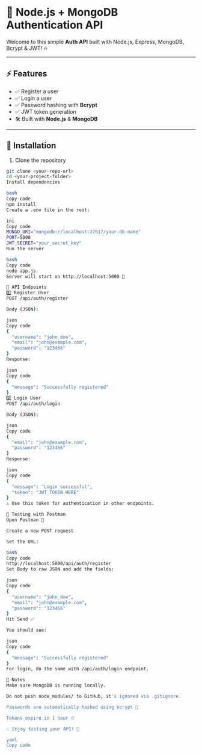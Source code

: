 # 📝 Node.js + MongoDB Authentication API

Welcome to this simple **Auth API** built with Node.js, Express, MongoDB, Bcrypt & JWT! 🔥

---

## ⚡ Features
- ✅ Register a user
- ✅ Login a user
- ✅ Password hashing with **Bcrypt**
- ✅ JWT token generation
- 🛠 Built with **Node.js** & **MongoDB**

---

## 🚀 Installation

1. Clone the repository
```bash
git clone <your-repo-url>
cd <your-project-folder>
Install dependencies

bash
Copy code
npm install
Create a .env file in the root:

ini
Copy code
MONGO_URI="mongodb://localhost:27017/your-db-name"
PORT=5000
JWT_SECRET="your_secret_key"
Run the server

bash
Copy code
node app.js
Server will start on http://localhost:5000 🎉

🔗 API Endpoints
1️⃣ Register User
POST /api/auth/register

Body (JSON):

json
Copy code
{
  "username": "john_doe",
  "email": "john@example.com",
  "password": "123456"
}
Response:

json
Copy code
{
  "message": "Successfully registered"
}
2️⃣ Login User
POST /api/auth/login

Body (JSON):

json
Copy code
{
  "email": "john@example.com",
  "password": "123456"
}
Response:

json
Copy code
{
  "message": "Login successful",
  "token": "JWT_TOKEN_HERE"
}
⚠️ Use this token for authentication in other endpoints.

🧪 Testing with Postman
Open Postman 🔹

Create a new POST request

Set the URL:

bash
Copy code
http://localhost:5000/api/auth/register
Set Body to raw JSON and add the fields:

json
Copy code
{
  "username": "john_doe",
  "email": "john@example.com",
  "password": "123456"
}
Hit Send ✅

You should see:

json
Copy code
{
  "message": "Successfully registered"
}
For login, do the same with /api/auth/login endpoint.

👏 Notes
Make sure MongoDB is running locally.

Do not push node_modules/ to GitHub, it's ignored via .gitignore.

Passwords are automatically hashed using bcrypt 🔐

Tokens expire in 1 hour ⏱

💡 Enjoy testing your API! 🚀

yaml
Copy code
